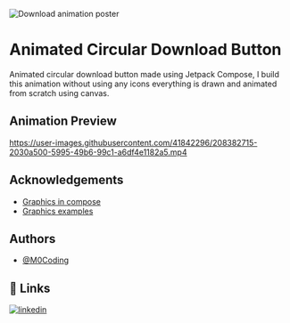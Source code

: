 ![Download animation poster](https://user-images.githubusercontent.com/41842296/208377923-d495622f-28e6-46d8-9672-652c11e1f88d.png)

# Animated Circular Download Button

Animated circular download button made using Jetpack Compose, I build this animation without using any icons everything is drawn and animated from scratch using canvas.


## Animation Preview

https://user-images.githubusercontent.com/41842296/208382715-2030a500-5995-49b6-99c1-a6df4e1182a5.mp4



## Acknowledgements

 - [Graphics in compose](https://developer.android.com/jetpack/compose/graphics/draw/overview)
 - [Graphics examples](https://github.com/SmartToolFactory/Jetpack-Compose-Tutorials#graphics)


## Authors

- [@M0Coding](https://www.github.com/M0Coding)


## 🔗 Links
[![linkedin](https://img.shields.io/badge/linkedin-0A66C2?style=for-the-badge&logo=linkedin&logoColor=white)](https://www.linkedin.com/in/mohamed-benrejeb/)
